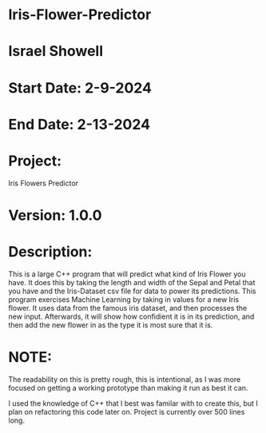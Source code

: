 # Iris-Flower-Predictor

# Israel Showell
# Start Date: 2-9-2024
# End Date: 2-13-2024
# Project:
Iris Flowers Predictor
# Version: 1.0.0

# Description:
This is a large C++ program that will predict what kind of Iris Flower you have. 
It does this by taking the length and width of the Sepal and Petal that you have and the Iris-Dataset csv file for data to power its predictions.
This program exercises Machine Learning by taking in values for a new Iris flower.
It uses data from the famous iris dataset, and then processes the new input.
Afterwards, it will show how confidient it is in its prediction, and then add the new flower in as the
type it is most sure that it is. 

# NOTE:
The readability on this is pretty rough, this is intentional, 
as I was more focused on getting a working prototype than making 
it run as best it can.

I used the knowledge of C++ that I best was familar with to create this, 
but I plan on refactoring this code later on.
Project is currently over 500 lines long.



